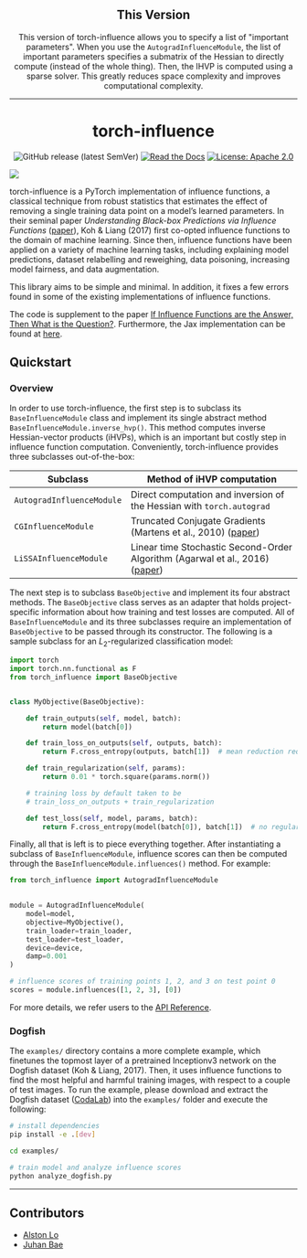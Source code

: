 <div align="center">    

## This Version

This version of torch-influence allows you to specify a list of "important parameters". When you use the `AutogradInfluenceModule`, the list of important parameters specifies a submatrix of the Hessian to directly compute (instead of the whole thing). Then, the IHVP is computed using a sparse solver. This greatly reduces space complexity and improves computational complexity.

______________________________________________________________________



# torch-influence

![GitHub release (latest SemVer)](https://img.shields.io/github/v/release/alstonlo/torch-influence)
[![Read the Docs](https://img.shields.io/readthedocs/torch-influence)](https://torch-influence.readthedocs.io/en/latest/)
[![License: Apache 2.0](https://img.shields.io/badge/License-Apache_2.0-blue.svg)](LICENSE.txt)

</div>

![](examples/dogfish_influences.png)

torch-influence is a PyTorch implementation of influence functions, a classical
technique from robust statistics that estimates the effect of removing a single training data point on a model’s
learned parameters. In their seminal paper _Understanding Black-box Predictions via Influence Functions_
([paper](https://arxiv.org/abs/1703.04730)),
Koh & Liang (2017) first co-opted influence functions to the domain of machine learning. Since then,
influence functions have been applied on a variety of machine learning tasks,
including explaining model predictions, dataset relabelling and reweighing,
data poisoning, increasing model fairness, and data augmentation.

This library aims to be simple and minimal. In addition, it fixes a few errors found in some of the existing
implementations of influence functions.

The code is supplement to the paper [If Influence Functions are the Answer, Then What is the Question?](https://arxiv.org/abs/2209.05364). Furthermore, the Jax implementation can be found at [here](https://github.com/pomonam/jax-influence).

## Quickstart

### Overview

In order to use torch-influence, the first step is to subclass its `BaseInfluenceModule` class and implement its
single abstract method `BaseInfluenceModule.inverse_hvp()`. This method computes inverse Hessian-vector products (iHVPs), 
which is an important but costly step in influence function computation. Conveniently, torch-influence provides three 
subclasses out-of-the-box:


<div align="center">
 
| Subclass  | Method of iHVP computation |
| ------------- | ------------- |
| `AutogradInfluenceModule`  | Direct computation and inversion of the Hessian with `torch.autograd`  |
| `CGInfluenceModule`  | Truncated Conjugate Gradients (Martens et al., 2010) ([paper](https://www.cs.toronto.edu/~jmartens/docs/Deep_HessianFree.pdf)) |
| `LiSSAInfluenceModule`  | Linear time Stochastic Second-Order Algorithm (Agarwal et al., 2016) ([paper](https://arxiv.org/abs/1602.03943)) |

</div>

The next step is to subclass `BaseObjective` and implement its four abstract methods. 
The `BaseObjective` class serves as an adapter that holds project-specific information about how 
training and test losses are computed. 
All of `BaseInfluenceModule` and its three subclasses require an implementation of `BaseObjective` to be passed through its constructor.
The following is a sample subclass for an $L_2$-regularized classification model:


```python
import torch
import torch.nn.functional as F
from torch_influence import BaseObjective


class MyObjective(BaseObjective):

    def train_outputs(self, model, batch):
        return model(batch[0])

    def train_loss_on_outputs(self, outputs, batch):
        return F.cross_entropy(outputs, batch[1])  # mean reduction required

    def train_regularization(self, params):
        return 0.01 * torch.square(params.norm())

    # training loss by default taken to be 
    # train_loss_on_outputs + train_regularization

    def test_loss(self, model, params, batch):
        return F.cross_entropy(model(batch[0]), batch[1])  # no regularization in test loss
```

Finally, all that is left is to piece everything together. 
After instantiating a subclass of `BaseInfluenceModule`, 
influence scores can then be computed through the `BaseInfluenceModule.influences()` method.
For example:

```python 
from torch_influence import AutogradInfluenceModule
   

module = AutogradInfluenceModule(
    model=model,
    objective=MyObjective(),  
    train_loader=train_loader,
    test_loader=test_loader,
    device=device,
    damp=0.001
)

# influence scores of training points 1, 2, and 3 on test point 0
scores = module.influences([1, 2, 3], [0])
```


For more details, we refer users to the [API Reference](https://torch-influence.readthedocs.io/en/latest/).



### Dogfish 

The `examples/` directory contains a more complete example, which finetunes the topmost
layer of a pretrained Inceptionv3 network on the Dogfish dataset (Koh & Liang, 2017). Then, it 
uses influence functions to find the most helpful and harmful training images,
with respect to a couple of test images. To run the example, please download and extract
the Dogfish dataset ([CodaLab](https://worksheets.codalab.org/bundles/0x550cd344825049bdbb865b887381823c))
into the `examples/` folder and execute the following:


```bash
# install dependencies
pip install -e .[dev]  

cd examples/

# train model and analyze influence scores
python analyze_dogfish.py  
```  

______________________________________________________________________

## Contributors

- [Alston Lo](https://github.com/alstonlo)
- [Juhan Bae](https://www.juhanbae.com/)

